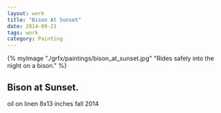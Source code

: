 ```yaml
---
layout: work 
title: "Bison At Sunset"
date: 2014-09-21
tags: work 
category: Painting 
---
```



{% myImage "./grfx/paintings/bison_at_sunset.jpg" "Rides safely into the night on a bison." %}

## Bison at Sunset.



oil on linen
8x13 inches
fall 2014
